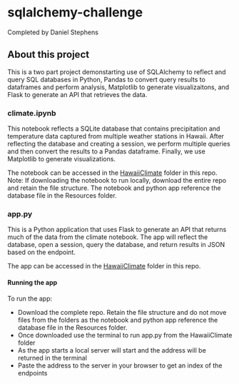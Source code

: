 # sqlalchemy-challenge
Completed by Daniel Stephens

## About this project
This is a two part project demonstarting use of SQLAlchemy to reflect and query SQL databases in Python, Pandas to convert query results to dataframes and perform analysis, Matplotlib to generate visualizaitons, and Flask to generate an API that retrieves the data. 

### climate.ipynb
This notebook reflects a SQLite database that contains precipitation and temperature data captured from multiple weather stations in Hawaii. After reflecting the database and creating a session, we perform multiple queries and then convert the results to a Pandas dataframe. Finally, we use Matplotlib to generate visualizations. 

The notebook can be accessed in the [HawaiiClimate](HawaiiClimate) folder in this repo.
Note: If downloading the notebook to run locally, download the entire repo and retain the file structure. The notebook and python app reference the database file in the Resources folder. 

### app.py
This is a Python application that uses Flask to generate an API that returns much of the data from the climate notebook. The app will reflect the database, open a session, query the database, and return results in JSON based on the endpoint.

The app can be accessed in the [HawaiiClimate](HawaiiClimate) folder in this repo.

#### Running the app

To run the app: 
* Download the complete repo. Retain the file structure and do not move files from the folders as the notebook and python app reference the database file in the Resources folder. 
* Once downloaded use the terminal to run app.py from the HawaiiClimate folder
* As the app starts a local server will start and the address will be returned in the terminal
* Paste the address to the server in your browser to get an index of the endpoints

